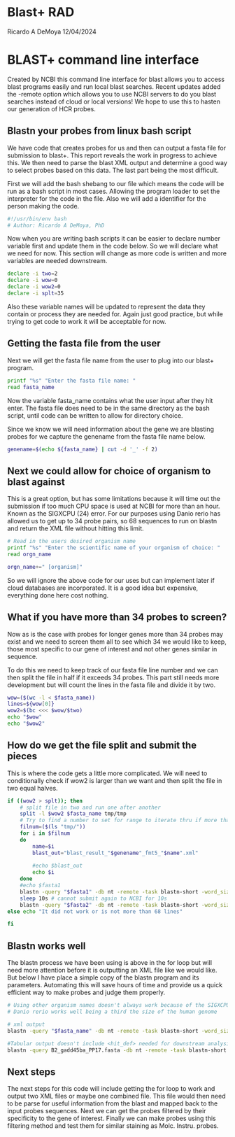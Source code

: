 Blast+ RAD
================
Ricardo A DeMoya
12/04/2024

# BLAST+ command line interface

Created by NCBI this command line interface for blast allows you to
access blast programs easily and run local blast searches. Recent
updates added the -remote option which allows you to use NCBI servers to
do you blast searches instead of cloud or local versions! We hope to use
this to hasten our generation of HCR probes.

## Blastn your probes from linux bash script

We have code that creates probes for us and then can output a fasta file
for submission to blast+. This report reveals the work in progress to
achieve this. We then need to parse the blast XML output and determine a
good way to select probes based on this data. The last part being the
most difficult.

First we will add the bash shebang to our file which means the code will
be run as a bash script in most cases. Allowing the program loader to
set the interpreter for the code in the file. Also we will add a
identifier for the person making the code.

``` bash
#!/usr/bin/env bash
# Author: Ricardo A DeMoya, PhD
```

Now when you are writing bash scripts it can be easier to declare number
variable first and update them in the code below. So we will declare
what we need for now. This section will change as more code is written
and more variables are needed downstream.

``` bash
declare -i two=2
declare -i wow=0
declare -i wow2=0
declare -i splt=35
```

Also these variable names will be updated to represent the data they
contain or process they are needed for. Again just good practice, but
while trying to get code to work it will be acceptable for now.

## Getting the fasta file from the user

Next we will get the fasta file name from the user to plug into our
blast+ program.

``` bash
printf "%s" "Enter the fasta file name: "
read fasta_name
```

Now the variable fasta_name contains what the user input after they hit
enter. The fasta file does need to be in the same directory as the bash
script, until code can be written to allow for directory choice.

Since we know we will need information about the gene we are blasting
probes for we capture the genename from the fasta file name below.

``` bash
genename=$(echo ${fasta_name} | cut -d '_' -f 2)
```

## Next we could allow for choice of organism to blast against

This is a great option, but has some limitations because it will time
out the submission if too much CPU space is used at NCBI for more than
an hour. Known as the SIGXCPU (24) error. For our purposes using Danio
rerio has allowed us to get up to 34 probe pairs, so 68 sequences to run
on blastn and return the XML file without hitting this limit.

``` bash
# Read in the users desired organism name
printf "%s" "Enter the scientific name of your organism of choice: "
read orgn_name

orgn_name+=" [organism]"
```

So we will ignore the above code for our uses but can implement later if
cloud databases are incorporated. It is a good idea but expensive,
everything done here cost nothing.

## What if you have more than 34 probes to screen?

Now as is the case with probes for longer genes more than 34 probes may
exist and we need to screen them all to see which 34 we would like to
keep, those most specific to our gene of interest and not other genes
similar in sequence.

To do this we need to keep track of our fasta file line number and we
can then split the file in half if it exceeds 34 probes. This part still
needs more development but will count the lines in the fasta file and
divide it by two.

``` bash
wow=($(wc -l < $fasta_name))
lines=${wow[0]}
wow2=$(bc <<< $wow/$two)
echo "$wow"
echo "$wow2"
```

## How do we get the file split and submit the pieces

This is where the code gets a little more complicated. We will need to
conditionally check if wow2 is larger than we want and then split the
file in two equal halves.

``` bash
if ((wow2 > splt)); then
    # split file in two and run one after another
    split -l $wow2 $fasta_name tmp/tmp
    # Try to find a number to set for range to iterate thru if more than files
    filnum=($(ls "tmp/"))
    for i in $filnum
    do
        name=$i
        blast_out="blast_result_"$genename"_fmt5_"$name".xml"
    
        #echo $blast_out
        echo $i
    done
    #echo $fasta1
    blastn -query "$fasta1" -db nt -remote -task blastn-short -word_size 7 -evalue 10 -perc_identity 95 -entrez_query "Danio rerio [organism]" -outfmt 5 -out "$blast_out" -max_target_seqs 10 -max_hsps 5
    sleep 10s # cannot submit again to NCBI for 10s
    blastn -query "$fasta2" -db nt -remote -task blastn-short -word_size 7 -evalue 10 -perc_identity 95 -entrez_query "${orgn_name}" -outfmt 5 -out blast_result_gadd45ba_fmt5_35.xml -max_target_seqs 10 -max_hsps 5
else echo "It did not work or is not more than 68 lines"

fi
```

## Blastn works well

The blastn process we have been using is above in the for loop but will
need more attention before it is outputting an XML file like we would
like. But below I have place a simple copy of the blastn program and its
parameters. Automating this will save hours of time and provide us a
quick efficient way to make probes and judge them properly.

``` bash
# Using other organism names doesn't always work because of the SIGXCPU memory error
# Danio rerio works well being a third the size of the human genome

# xml output
blastn -query "$fasta_name" -db nt -remote -task blastn-short -word_size 7 -evalue 10 -perc_identity 95 -entrez_query "${orgn_name}" -outfmt 5 -out blast_result_gadd45ba_fmt5_35.xml -max_target_seqs 10 -max_hsps 5

#Tabular output doesn't include <hit_def> needed for downstream analysis
blastn -query B2_gadd45ba_PP17.fasta -db nt -remote -task blastn-short -word_size 7 -evalue 10 -perc_identity 95 -entrez_query "Danio rerio [organism]" -outfmt 5 -out blast_result_gadd45ba_testoutfmt7_eval10.xml -max_target_seqs 10 -max_hsps 5
```

## Next steps

The next steps for this code will include getting the for loop to work
and output two XML files or maybe one combined file. This file would
then need to be parse for useful information from the blast and mapped
back to the input probes sequences. Next we can get the probes filtered
by their specificity to the gene of interest. Finally we can make probes
using this filtering method and test them for similar staining as Molc.
Instru. probes.
